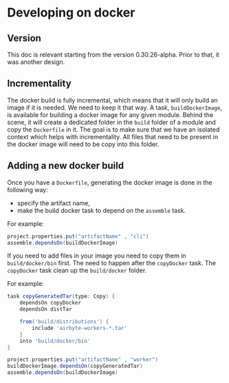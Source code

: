 # Developing on docker

## Version

This doc is relevant starting from the version 0.30.26-alpha. Prior to that, it was another design.

## Incrementality 

The docker build is fully incremental, which means that it will only build an image if it is needed. We need to keep it that way.
A task, `buildDockerImage`, is available for building a docker image for any given module. Behind the scene, it will create a dedicated folder in 
the `build` folder of a module and copy the `Dockerfile` in it. The goal is to make sure that we have an isolated context which helps with 
incrementality. All files that need to be present in the docker image will need to be copy into this folder.

## Adding a new docker build

Once you have a `Dockerfile`, generating the docker image is done in the following way:
- specify the artifact name,
- make the build docker task to depend on the `assemble` task.

For example:
```groovy
project.properties.put("artifactName" , "cli")
assemble.dependsOn(buildDockerImage)
```

If you need to add files in your image you need to copy them in `build/docker/bin` first. The need to happen after the `copyDocker` task.
The `copyDocker` task clean up the `build/docker` folder.

For example:
```groovy
task copyGeneratedTar(type: Copy) {
    dependsOn copyDocker
    dependsOn distTar

    from('build/distributions') {
        include 'airbyte-workers-*.tar'
    }
    into 'build/docker/bin'
}

project.properties.put("artifactName" , "worker")
buildDockerImage.dependsOn(copyGeneratedTar)
assemble.dependsOn(buildDockerImage)
```
